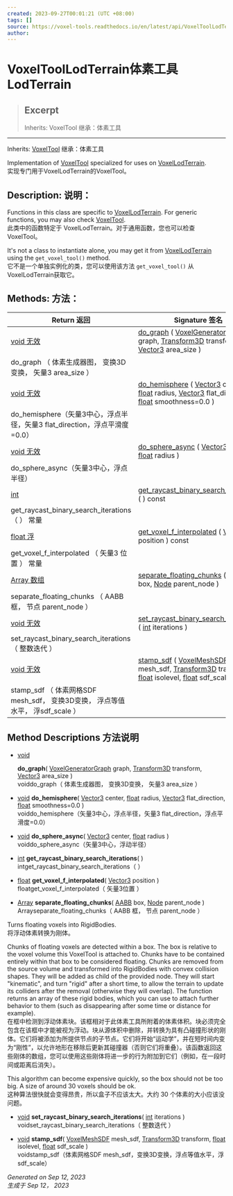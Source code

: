 ```yaml
---
created: 2023-09-27T00:01:21 (UTC +08:00)
tags: []
source: https://voxel-tools.readthedocs.io/en/latest/api/VoxelToolLodTerrain/
author: 
---
```


# VoxelToolLodTerrain体素工具LodTerrain

> ## Excerpt
> Inherits: VoxelTool 继承：体素工具

---
Inherits: [VoxelTool](https://voxel-tools.readthedocs.io/en/latest/api/VoxelTool/) 继承：体素工具

Implementation of [VoxelTool](https://voxel-tools.readthedocs.io/en/latest/api/VoxelTool/) specialized for uses on [VoxelLodTerrain](https://voxel-tools.readthedocs.io/en/latest/api/VoxelLodTerrain/).  
实现专门用于VoxelLodTerrain的VoxelTool。

## Description: 说明：

Functions in this class are specific to [VoxelLodTerrain](https://voxel-tools.readthedocs.io/en/latest/api/VoxelLodTerrain/). For generic functions, you may also check [VoxelTool](https://voxel-tools.readthedocs.io/en/latest/api/VoxelTool/).  
此类中的函数特定于 VoxelLodTerrain。对于通用函数，您也可以检查VoxelTool。

It's not a class to instantiate alone, you may get it from [VoxelLodTerrain](https://voxel-tools.readthedocs.io/en/latest/api/VoxelLodTerrain/) using the `get_voxel_tool()` method.  
它不是一个单独实例化的类，您可以使用该方法 `get_voxel_tool()` 从VoxelLodTerrain获取它。

## Methods: 方法：

| Return 返回 | Signature 签名 |
| --- | --- |
| [void 无效](https://voxel-tools.readthedocs.io/en/latest/api/VoxelToolLodTerrain/#) | [do\_graph](https://voxel-tools.readthedocs.io/en/latest/api/VoxelToolLodTerrain/#i_do_graph) ( [VoxelGeneratorGraph](https://voxel-tools.readthedocs.io/en/latest/api/VoxelGeneratorGraph/) graph, [Transform3D](https://docs.godotengine.org/en/stable/classes/class_transform3d.html) transform, [Vector3](https://docs.godotengine.org/en/stable/classes/class_vector3.html) area\_size )  
do\_graph （ 体素生成器图， 变换3D变换， 矢量3 area\_size ） |
| [void 无效](https://voxel-tools.readthedocs.io/en/latest/api/VoxelToolLodTerrain/#) | [do\_hemisphere](https://voxel-tools.readthedocs.io/en/latest/api/VoxelToolLodTerrain/#i_do_hemisphere) ( [Vector3](https://docs.godotengine.org/en/stable/classes/class_vector3.html) center, [float](https://docs.godotengine.org/en/stable/classes/class_float.html) radius, [Vector3](https://docs.godotengine.org/en/stable/classes/class_vector3.html) flat\_direction, [float](https://docs.godotengine.org/en/stable/classes/class_float.html) smoothness=0.0 )  
do\_hemisphere（矢量3中心，浮点半径，矢量3 flat\_direction，浮点平滑度=0.0） |
| [void 无效](https://voxel-tools.readthedocs.io/en/latest/api/VoxelToolLodTerrain/#) | [do\_sphere\_async](https://voxel-tools.readthedocs.io/en/latest/api/VoxelToolLodTerrain/#i_do_sphere_async) ( [Vector3](https://docs.godotengine.org/en/stable/classes/class_vector3.html) center, [float](https://docs.godotengine.org/en/stable/classes/class_float.html) radius )  
do\_sphere\_async（矢量3中心，浮点半径） |
| [int](https://docs.godotengine.org/en/stable/classes/class_int.html) | [get\_raycast\_binary\_search\_iterations](https://voxel-tools.readthedocs.io/en/latest/api/VoxelToolLodTerrain/#i_get_raycast_binary_search_iterations) ( ) const  
get\_raycast\_binary\_search\_iterations （ ） 常量 |
| [float 浮](https://docs.godotengine.org/en/stable/classes/class_float.html) | [get\_voxel\_f\_interpolated](https://voxel-tools.readthedocs.io/en/latest/api/VoxelToolLodTerrain/#i_get_voxel_f_interpolated) ( [Vector3](https://docs.godotengine.org/en/stable/classes/class_vector3.html) position ) const  
get\_voxel\_f\_interpolated （ 矢量3 位置 ） 常量 |
| [Array 数组](https://docs.godotengine.org/en/stable/classes/class_array.html) | [separate\_floating\_chunks](https://voxel-tools.readthedocs.io/en/latest/api/VoxelToolLodTerrain/#i_separate_floating_chunks) ( [AABB](https://docs.godotengine.org/en/stable/classes/class_aabb.html) box, [Node](https://docs.godotengine.org/en/stable/classes/class_node.html) parent\_node )  
separate\_floating\_chunks （ AABB 框， 节点 parent\_node ） |
| [void 无效](https://voxel-tools.readthedocs.io/en/latest/api/VoxelToolLodTerrain/#) | [set\_raycast\_binary\_search\_iterations](https://voxel-tools.readthedocs.io/en/latest/api/VoxelToolLodTerrain/#i_set_raycast_binary_search_iterations) ( [int](https://docs.godotengine.org/en/stable/classes/class_int.html) iterations )  
set\_raycast\_binary\_search\_iterations （ 整数迭代 ） |
| [void 无效](https://voxel-tools.readthedocs.io/en/latest/api/VoxelToolLodTerrain/#) | [stamp\_sdf](https://voxel-tools.readthedocs.io/en/latest/api/VoxelToolLodTerrain/#i_stamp_sdf) ( [VoxelMeshSDF](https://voxel-tools.readthedocs.io/en/latest/api/VoxelMeshSDF/) mesh\_sdf, [Transform3D](https://docs.godotengine.org/en/stable/classes/class_transform3d.html) transform, [float](https://docs.godotengine.org/en/stable/classes/class_float.html) isolevel, [float](https://docs.godotengine.org/en/stable/classes/class_float.html) sdf\_scale )  
stamp\_sdf （ 体素网格SDF mesh\_sdf， 变换3D变换， 浮点等值水平， 浮sdf\_scale ） |

## Method Descriptions 方法说明

-   [void](https://voxel-tools.readthedocs.io/en/latest/api/VoxelToolLodTerrain/#)
    
    **do\_graph**( [VoxelGeneratorGraph](https://voxel-tools.readthedocs.io/en/latest/api/VoxelGeneratorGraph/) graph, [Transform3D](https://docs.godotengine.org/en/stable/classes/class_transform3d.html) transform, [Vector3](https://docs.godotengine.org/en/stable/classes/class_vector3.html) area\_size )  
    voiddo\_graph（ 体素生成器图， 变换3D变换， 矢量3 area\_size ）
-   [void](https://voxel-tools.readthedocs.io/en/latest/api/VoxelToolLodTerrain/#) **do\_hemisphere**( [Vector3](https://docs.godotengine.org/en/stable/classes/class_vector3.html) center, [float](https://docs.godotengine.org/en/stable/classes/class_float.html) radius, [Vector3](https://docs.godotengine.org/en/stable/classes/class_vector3.html) flat\_direction, [float](https://docs.godotengine.org/en/stable/classes/class_float.html) smoothness=0.0 )  
    voiddo\_hemisphere（矢量3中心，浮点半径，矢量3 flat\_direction，浮点平滑度=0.0）
    
-   [void](https://voxel-tools.readthedocs.io/en/latest/api/VoxelToolLodTerrain/#) **do\_sphere\_async**( [Vector3](https://docs.godotengine.org/en/stable/classes/class_vector3.html) center, [float](https://docs.godotengine.org/en/stable/classes/class_float.html) radius )  
    voiddo\_sphere\_async（矢量3中心，浮动半径）
    
-   [int](https://docs.godotengine.org/en/stable/classes/class_int.html) **get\_raycast\_binary\_search\_iterations**( )  
    intget\_raycast\_binary\_search\_iterations（ ）
    
-   [float](https://docs.godotengine.org/en/stable/classes/class_float.html) **get\_voxel\_f\_interpolated**( [Vector3](https://docs.godotengine.org/en/stable/classes/class_vector3.html) position )  
    floatget\_voxel\_f\_interpolated（ 矢量3位置 ）
    
-   [Array](https://docs.godotengine.org/en/stable/classes/class_array.html) **separate\_floating\_chunks**( [AABB](https://docs.godotengine.org/en/stable/classes/class_aabb.html) box, [Node](https://docs.godotengine.org/en/stable/classes/class_node.html) parent\_node )  
    Arrayseparate\_floating\_chunks（ AABB 框， 节点 parent\_node ）
    

Turns floating voxels into RigidBodies.  
将浮动体素转换为刚体。

Chunks of floating voxels are detected within a box. The box is relative to the voxel volume this VoxelTool is attached to. Chunks have to be contained entirely within that box to be considered floating. Chunks are removed from the source volume and transformed into RigidBodies with convex collision shapes. They will be added as child of the provided node. They will start "kinematic", and turn "rigid" after a short time, to allow the terrain to update its colliders after the removal (otherwise they will overlap). The function returns an array of these rigid bodies, which you can use to attach further behavior to them (such as disappearing after some time or distance for example).  
在框中检测到浮动体素块。该框相对于此体素工具所附着的体素体积。块必须完全包含在该框中才能被视为浮动。块从源体积中删除，并转换为具有凸碰撞形状的刚体。它们将被添加为所提供节点的子节点。它们将开始“运动学”，并在短时间内变为“刚性”，以允许地形在移除后更新其碰撞器（否则它们将重叠）。该函数返回这些刚体的数组，您可以使用这些刚体将进一步的行为附加到它们（例如，在一段时间或距离后消失）。

This algorithm can become expensive quickly, so the box should not be too big. A size of around 30 voxels should be ok.  
这种算法很快就会变得昂贵，所以盒子不应该太大。大约 30 个体素的大小应该没问题。

-   [void](https://voxel-tools.readthedocs.io/en/latest/api/VoxelToolLodTerrain/#) **set\_raycast\_binary\_search\_iterations**( [int](https://docs.godotengine.org/en/stable/classes/class_int.html) iterations )  
    voidset\_raycast\_binary\_search\_iterations（ 整数迭代 ）
    
-   [void](https://voxel-tools.readthedocs.io/en/latest/api/VoxelToolLodTerrain/#) **stamp\_sdf**( [VoxelMeshSDF](https://voxel-tools.readthedocs.io/en/latest/api/VoxelMeshSDF/) mesh\_sdf, [Transform3D](https://docs.godotengine.org/en/stable/classes/class_transform3d.html) transform, [float](https://docs.godotengine.org/en/stable/classes/class_float.html) isolevel, [float](https://docs.godotengine.org/en/stable/classes/class_float.html) sdf\_scale )  
    voidstamp\_sdf（体素网格SDF mesh\_sdf，变换3D变换，浮点等值水平，浮sdf\_scale）
    

_Generated on Sep 12, 2023  
生成于 Sep 12， 2023_
